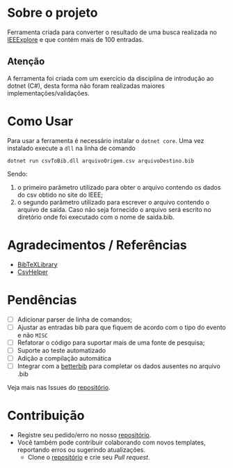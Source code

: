 # Sobre o projeto

Ferramenta criada para converter o resultado de uma busca realizada no [IEEExplore](http://ieeexplore.ieee.org/) e que contém mais de 100 entradas.

## Atenção
A ferramenta foi criada com um exercício da disciplina de introdução ao dotnet (C#), desta forma não foram realizadas maiores implementações/validações.

# Como Usar
Para usar a ferramenta é necessário instalar o `dotnet core`. Uma vez instalado execute a `dll` na linha de comando 

`dotnet run csvToBib.dll arquivoOrigem.csv arquivoDestino.bib`

Sendo:

1. o primeiro parâmetro utilizado para obter o arquivo contendo os dados do csv obtido no site do IEEE;
2. o segundo parâmetro utilizado para escrever o arquivo contendo o  arquivo de saída. Caso não seja fornecido o arquivo será escrito no diretório onde foi executado com o nome de saida.bib.

# Agradecimentos / Referências

* [BibTeXLibrary](https://github.com/BERef/BibTeXLibrary)
* [CsvHelper](https://joshclose.github.io/CsvHelper/)

# Pendências

* [ ] Adicionar parser de linha de comandos;
* [ ] Ajustar as entradas bib para que fiquem de acordo com o tipo do evento e não `MISC`
* [ ] Refatorar o código para suportar mais de uma fonte de pesquisa;
* [ ] Suporte ao teste automatizado
* [ ] Adição a compilação automática
* [ ] Integrar com a [betterbib](https://github.com/nschloe/betterbib) para completar os dados ausentes no arquivo .bib

Veja mais nas Issues do [repositório].

# Contribuição

* Registre seu pedido/erro no nosso [repositório].
* Você também pode contribuir colaborando com novos templates, reportando erros ou sugerindo atualizações. 
  * Clone o [repositório] e crie seu *Pull request*.

[repositório]: https://github.com/CBSIIFSLagarto/csvtobib
